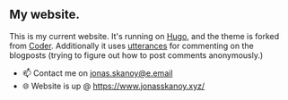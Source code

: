 ## My website.

This is my current website. It's running on [Hugo](https://gohugo.io), 
  and the theme is forked from [Coder](https://github.com/luizdepra/hugo-coder/). Additionally it uses [utterances](https://utteranc.es/) for commenting on the blogposts (trying to figure out how to post comments anonymously.) 

- 📫 Contact me on jonas.skanoy@e.email
- 🌐 Website is up @ https://www.jonasskanoy.xyz/
